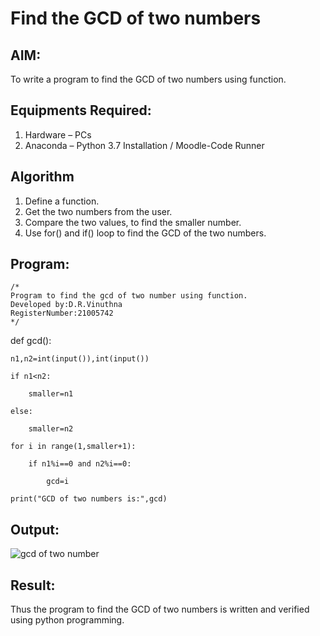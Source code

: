 # Find the GCD of two numbers

## AIM:
To write a program to find the GCD of two numbers using function.

## Equipments Required:
1. Hardware – PCs
2. Anaconda – Python 3.7 Installation / Moodle-Code Runner

## Algorithm
1. Define a function.
2. Get the two numbers from the user.
3. Compare the two values, to find the smaller number.
4. Use for() and if() loop to find the GCD of the two numbers.

## Program:
```
/*
Program to find the gcd of two number using function.
Developed by:D.R.Vinuthna
RegisterNumber:21005742  
*/

```
def gcd():

    n1,n2=int(input()),int(input())

    if n1<n2:

        smaller=n1

    else:

        smaller=n2

    for i in range(1,smaller+1):

        if n1%i==0 and n2%i==0:

            gcd=i
            
    print("GCD of two numbers is:",gcd)

## Output:
![gcd of two number]()


## Result:
Thus the program to find the GCD of two numbers is written and verified using python programming.
